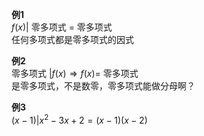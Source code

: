 **例1**  
 $f(x)|$ 零多项式 $=$ 零多项式  
任何多项式都是零多项式的因式  
  
**例2**  
零多项式 $|f(x)\Rightarrow f(x)=$ 零多项式  
是零多项式，不是数零，零多项式能做分母啊？  
  
**例3**  
 $(x-1)|x^2-3x+2=(x-1)(x-2)$  
